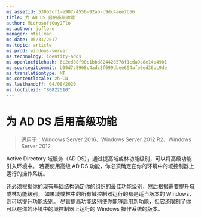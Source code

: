 ```yaml
---
ms.assetid: 530b3cf1-e907-4556-92ab-c9dc4aee7b56
title: 为 AD DS 启用高级功能
author: MicrosoftGuyJFlo
ms.author: joflore
manager: mtillman
ms.date: 05/31/2017
ms.topic: article
ms.prod: windows-server
ms.technology: identity-adds
ms.openlocfilehash: 6c2ed88f90c1bbd824428578f1cda9e8e14e4901
ms.sourcegitcommit: b00d7c8968c4adc8f699dbee694afe6ed36bc9de
ms.translationtype: MT
ms.contentlocale: zh-CN
ms.lasthandoff: 04/08/2020
ms.locfileid: "80822510"
---
```

# <a name="enabling-advanced-features-for-ad-ds"></a>为 AD DS 启用高级功能

>适用于：Windows Server 2016、Windows Server 2012 R2、Windows Server 2012

Active Directory 域服务（AD DS），通过提高域或林功能级别，可以将高级功能引入环境中。 若要使用高级 AD DS 功能，你必须确定在你的环境中的域控制器上运行的操作系统。   
  
还必须根据你的现有基础结构确定你的组织的最佳功能级别，然后根据需要提升域或林功能级别。 如果域或林中的所有域控制器运行的都是适当版本的 Windows，则可以提升功能级别。 尽管提高功能级别使你能够启用新功能，但它还限制了你可以在你的环境中的域控制器上运行的 Windows 操作系统的版本。  
        
  


